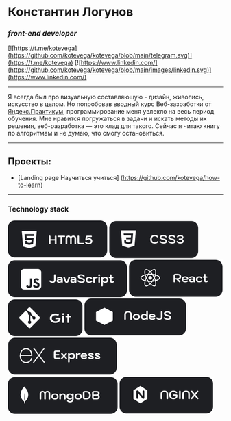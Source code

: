 # Константин Логунов 
### *front-end developer* 
[![https://t.me/kotevega](https://github.com/kotevega/kotevega/blob/main/telegram.svg)](https://t.me/kotevega) [![https://www.linkedin.com/](https://github.com/kotevega/kotevega/blob/main/images/linkedin.svg)](https://www.linkedin.com/)

---

Я всегда был про визуальную составляющую - дизайн, живопись, искусство в целом. Но попробовав вводный курс Веб-зазработки от [Яндекс.Практикум](https://practicum.yandex.ru/), программирование меня увлекло на весь период обучения. Мне нравится погружаться в задачи и искать методы их решения, веб-разработка — это клад для такого. Сейчас я читаю книгу по алгоритмам и не думаю, что смогу остановиться.

---
## Проекты:
* [Landing page Научиться учиться] (https://github.com/kotevega/how-to-learn)

---

### Technology stack
![HTML](https://github.com/kotevega/kotevega/blob/main/images/html5.svg) ![CSS](https://github.com/kotevega/kotevega/blob/main/images/css3.svg) ![JS](https://github.com/kotevega/kotevega/blob/main/images/java-scipt.svg) ![React](https://github.com/kotevega/kotevega/blob/main/images/react.svg) ![Git](https://github.com/kotevega/kotevega/blob/main/images/git-hub.svg) ![Node.JS](https://github.com/kotevega/kotevega/blob/main/images/node.svg) ![Express](https://github.com/kotevega/kotevega/blob/main/images/express.svg) ![Mongo DB](https://github.com/kotevega/kotevega/blob/main/images/mongoDB.svg) ![Nginx](https://github.com/kotevega/kotevega/blob/main/images/nginx.svg)









